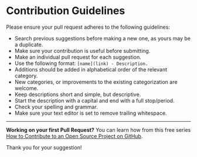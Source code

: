# Contribution Guidelines

Please ensure your pull request adheres to the following guidelines:

- Search previous suggestions before making a new one, as yours may be a duplicate.
- Make sure your contribution is useful before submitting.
- Make an individual pull request for each suggestion.
- Use the following format: `[name](link) - Description.`
- Additions should be added in alphabetical order of the relevant category.
- New categories, or improvements to the existing categorization are welcome.
- Keep descriptions short and simple, but descriptive.
- Start the description with a capital and end with a full stop/period.
- Check your spelling and grammar.
- Make sure your text editor is set to remove trailing whitespace.

---

**Working on your first Pull Request?** You can learn how from this free series [How to Contribute to an Open Source Project on GitHub](https://egghead.io/series/how-to-contribute-to-an-open-source-project-on-github).

Thank you for your suggestion!
